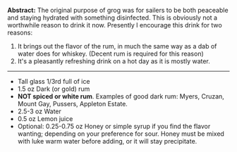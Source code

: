 **Abstract:** The original purpose of grog was for sailers to be both peaceable and staying hydrated with something disinfected. This is obviously not a worthwhile reason to drink it now. Presently I encourage this drink for two reasons:

1. It brings out the flavor of the rum, in much the same way as a dab of water does for whiskey. (Decent rum is required for this reason)
2. It's a pleasantly refreshing drink on a hot day as it is mostly water.

----

- Tall glass 1/3rd full of ice
- 1.5 oz Dark (or gold) rum
 - **NOT spiced or white rum**. Examples of good dark rum: Myers, Cruzan, Mount Gay, Pussers, Appleton Estate.
- 2.5-3 oz Water
- 0.5 oz Lemon juice
- Optional: 0.25-0.75 oz Honey or simple syrup if you find the flavor wanting; depending on your preference for sour. Honey must be mixed with luke warm water before adding, or it will stay precipitate.
